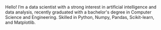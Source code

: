 Hello! I’m a data scientist with a strong interest in artificial intelligence and data analysis, recently graduated with a bachelor's degree in Computer Science and Engineering. Skilled in Python, Numpy, Pandas, Scikit-learn, and Matplotlib.

